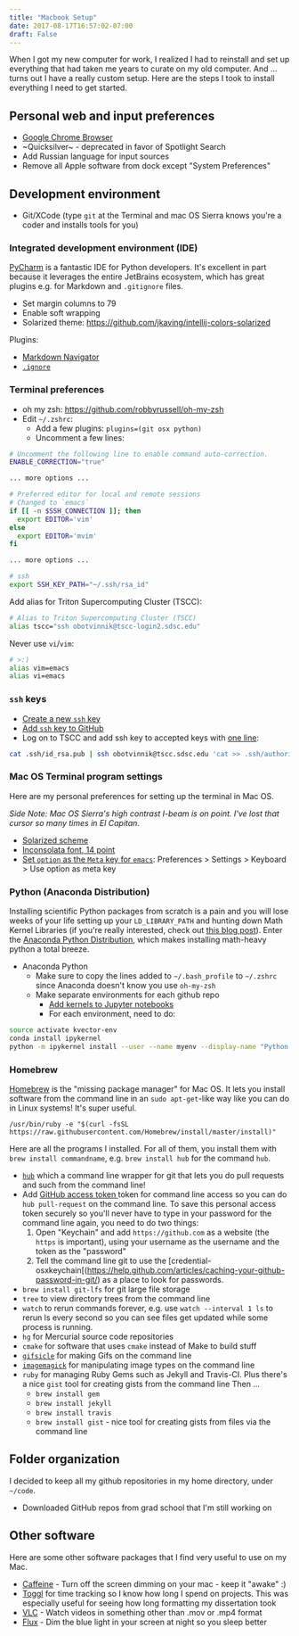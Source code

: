 ```yaml
---
title: "Macbook Setup"
date: 2017-08-17T16:57:02-07:00
draft: False
---
```


When I got my new computer for work, I realized I had to reinstall and set up
everything that had taken me years to curate on my old computer. And ... turns
out I have a really custom setup. Here are the steps I took to install
everything I need to get started.

## Personal web and input preferences

- [Google Chrome Browser](https://www.google.com/chrome/browser/desktop/index.html)
- ~Quicksilver~ - deprecated in favor of Spotlight Search
- Add Russian language for input sources
- Remove all Apple software from dock except "System Preferences"

## Development environment

- Git/XCode (type `git` at the Terminal and mac OS Sierra knows you're a coder
  and installs tools for you)

### Integrated development environment (IDE)

[PyCharm](https://www.jetbrains.com/pycharm/) is a fantastic IDE for Python
developers. It's excellent in part because it leverages the entire JetBrains
ecosystem, which has great plugins e.g. for Markdown and `.gitignore` files.

- Set margin columns to 79
- Enable soft wrapping
- Solarized theme: https://github.com/jkaving/intellij-colors-solarized

Plugins:
- [Markdown Navigator](https://vladsch.com/product/markdown-navigator)
- [`.ignore`](https://plugins.jetbrains.com/plugin/7495--ignore)


### Terminal preferences

- oh my zsh: https://github.com/robbyrussell/oh-my-zsh
- Edit `~/.zshrc`:
  - Add a few plugins: `plugins=(git osx python)`
  - Uncomment a few lines:
```bash
# Uncomment the following line to enable command auto-correction.
ENABLE_CORRECTION="true"

... more options ...

# Preferred editor for local and remote sessions
# Changed to `emacs`
if [[ -n $SSH_CONNECTION ]]; then
  export EDITOR='vim'
else
  export EDITOR='mvim'
fi

... more options ...

# ssh
export SSH_KEY_PATH="~/.ssh/rsa_id" 
```

Add alias for Triton Supercomputing Cluster (TSCC):

```bash
# Alias to Triton Supercomputing Cluster (TSCC)
alias tscc="ssh obotvinnik@tscc-login2.sdsc.edu"
```

Never use `vi`/`vim`:

```bash
# >:)
alias vim=emacs
alias vi=emacs
```

### `ssh` keys

- [Create a new `ssh` key](https://help.github.com/articles/generating-a-new-ssh-key-and-adding-it-to-the-ssh-agent/)
- [Add `ssh` key to GitHub](https://help.github.com/articles/adding-a-new-ssh-key-to-your-github-account/)
- Log on to TSCC and add ssh key to accepted keys with
[one line](http://www.linuxproblem.org/art_9.html):

```bash
cat .ssh/id_rsa.pub | ssh obotvinnik@tscc.sdsc.edu 'cat >> .ssh/authorized_keys'
```

### Mac OS Terminal program settings
Here are my personal preferences for setting up the terminal in Mac OS.

*Side
Note: Mac OS Sierra's high contrast I-beam is on point. I've lost that cursor
so many times in El Capitan.*

- [Solarized scheme](https://github.com/tomislav/osx-terminal.app-colors-solarized)
- [Inconsolata font, 14 point](https://fonts.google.com/specimen/Inconsolata)
- [Set `option` as the `Meta` key for `emacs`](https://www.emacswiki.org/emacs/EmacsForMacOS#toc21): Preferences > Settings > Keyboard > Use option as meta key

### Python (Anaconda Distribution)

Installing scientific Python packages from scratch is a pain and you will lose
weeks of your life setting up your `LD_LIBRARY_PATH` and hunting down Math
Kernel Libraries (if you're really interested, check out
[this blog post](http://alexsavio.github.io/numpy_scipy_mkl.html)). Enter the
[Anaconda Python Distribution](https://www.continuum.io/downloads), which makes
installing math-heavy python a total breeze.

- Anaconda Python
  - Make sure to copy the lines added to `~/.bash_profile` to `~/.zshrc` since Anaconda doesn't know you use `oh-my-zsh`
  - Make separate environments for each github repo
    - [Add kernels to Jupyter notebooks](https://ipython.readthedocs.io/en/latest/install/kernel_install.html)
    - For each environment, need to do:
```bash
source activate kvector-env
conda install ipykernel
python -m ipykernel install --user --name myenv --display-name "Python 3.6 (kvector-env)"
```
### Homebrew

[Homebrew](https://brew.sh/) is the "missing package manager" for Mac OS. It
lets you install software from the command line in an `sudo apt-get`-like way
like you can do in Linux systems! It's super useful.

```
/usr/bin/ruby -e "$(curl -fsSL https://raw.githubusercontent.com/Homebrew/install/master/install)"
```

Here are all the programs I installed. For all of them, you install them with
`brew install commandname`, e.g. `brew install hub` for the command `hub`.

- [`hub`](https://hub.github.com/) which a command line wrapper for git that
  lets you do pull requests and such from the command line!
- Add
  [GitHub access token ](https://help.github.com/articles/creating-a-personal-access-token-for-the-command-line/)token
  for command line access so you can do `hub pull-request` on the command line.
  To save this personal access token securely so you'll never have to type in
  your password for the command line again, you need to do two things:
  1. Open "Keychain" and add `https://github.com` as a website (the `https` is
     important), using your username as the username and the token as the
     "password"
  2. Tell the command line git to use the
     [credential-osxkeychain[(https://help.github.com/articles/caching-your-github-password-in-git/)
     as a place to look for passwords.
- `brew install git-lfs` for git large file storage
- `tree` to view directory trees from the command line
- `watch` to rerun commands forever, e.g. use `watch --interval 1 ls` to
rerun ls every second so you can see files get updated while some process
is running.
- `hg` for Mercurial source code repositories
- `cmake` for software that uses `cmake` instead of Make to build stuff
- [`gifsicle`](https://www.lcdf.org/gifsicle/) for making Gifs on the command line
- [`imagemagick`](https://www.imagemagick.org/script/index.php) for
manipulating image types on the command line
- `ruby` for managing Ruby Gems such as Jekyll and Travis-CI. Plus there's a
  nice `gist` tool for creating gists from the command line Then ...
    - `brew install gem`
    - `brew install jekyll`
    - `brew install travis`
  - `brew install gist` - nice tool for creating gists from files via the
    command line

## Folder organization

I decided to keep all my github repositories in my home directory, under `~/code`.

- Downloaded GitHub repos from grad school that I'm still working on

## Other software
Here are some other software packages that I find very useful to use on my Mac.

- [Caffeine](http://lightheadsw.com/caffeine/) - Turn off the screen dimming on
  your mac - keep it "awake" :)
- [Toggl](https://www.toggl.com) for time tracking so I know how long I spend on projects. This was especially useful for seeing how long formatting my dissertation took
- [VLC](http://www.videolan.org/vlc/index.html) - Watch videos in something
  other than .mov or .mp4 format
- [Flux](https://justgetflux.com/) - Dim the blue light in your screen at night
  so you sleep better